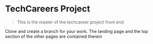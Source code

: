 # TechCareers Project

> This is the master of the techcareer project front end

Clone and create a branch for your work.
The landing page and the top section of the other pages are contained therein
